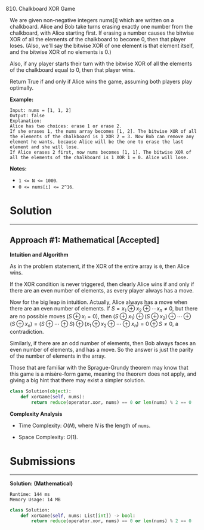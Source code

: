 810. Chalkboard XOR Game

We are given non-negative integers nums[i] which are written on a chalkboard.  Alice and Bob take turns erasing exactly one number from the chalkboard, with Alice starting first.  If erasing a number causes the bitwise XOR of all the elements of the chalkboard to become 0, then that player loses.  (Also, we'll say the bitwise XOR of one element is that element itself, and the bitwise XOR of no elements is 0.)

Also, if any player starts their turn with the bitwise XOR of all the elements of the chalkboard equal to 0, then that player wins.

Return True if and only if Alice wins the game, assuming both players play optimally.

**Example:**
```
Input: nums = [1, 1, 2]
Output: false
Explanation: 
Alice has two choices: erase 1 or erase 2. 
If she erases 1, the nums array becomes [1, 2]. The bitwise XOR of all the elements of the chalkboard is 1 XOR 2 = 3. Now Bob can remove any element he wants, because Alice will be the one to erase the last element and she will lose. 
If Alice erases 2 first, now nums becomes [1, 1]. The bitwise XOR of all the elements of the chalkboard is 1 XOR 1 = 0. Alice will lose.
```

**Notes:**

* `1 <= N <= 1000`.
* `0 <= nums[i] <= 2^16`.

# Solution
---
## Approach #1: Mathematical [Accepted]
**Intuition and Algorithm**

As in the problem statement, if the XOR of the entire array is `0`, then Alice wins.

If the XOR condition is never triggered, then clearly Alice wins if and only if there are an even number of elements, as every player always has a move.

Now for the big leap in intuition. Actually, Alice always has a move when there are an even number of elements. If $S = x_1 \oplus x_2 \oplus \cdots x_n \neq 0$, but there are no possible moves ($S \oplus x_i = 0$), then $(S \oplus x_1) \oplus (S \oplus x_2) \oplus \cdots \oplus (S \oplus x_n) = (S \oplus \cdots \oplus S) \oplus (x_1 \oplus x_2 \oplus \cdots \oplus x_n) = 0 \oplus S \neq 0$, a contradiction.

Similarly, if there are an odd number of elements, then Bob always faces an even number of elements, and has a move. So the answer is just the parity of the number of elements in the array.

Those that are familiar with the Sprague-Grundy theorem may know that this game is a misère-form game, meaning the theorem does not apply, and giving a big hint that there may exist a simpler solution.

```python
class Solution(object):
    def xorGame(self, nums):
        return reduce(operator.xor, nums) == 0 or len(nums) % 2 == 0
```

**Complexity Analysis**

* Time Complexity: $O(N)$, where $N$ is the length of `nums`.

* Space Complexity: $O(1)$.

# Submissions
---
**Solution: (Mathematical)**
```
Runtime: 144 ms
Memory Usage: 14 MB
```
```python
class Solution:
    def xorGame(self, nums: List[int]) -> bool:
        return reduce(operator.xor, nums) == 0 or len(nums) % 2 == 0
```